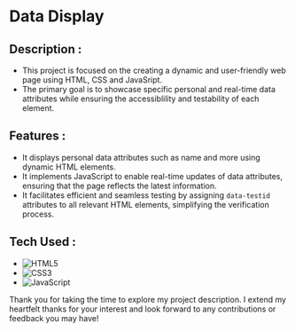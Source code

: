 # Data Display

## Description :

- This project is focused on the creating a dynamic and user-friendly web page using HTML, CSS and JavaSript.
- The primary goal is to showcase specific personal and real-time data attributes while ensuring the accessiblility and testability of each element.

## Features :

- It displays personal data attributes such as name and more using dynamic HTML elements.
- It implements JavaScript to enable real-time updates of data attributes, ensuring that the page reflects the latest information.
- It facilitates efficient and seamless testing by assigning ```data-testid``` attributes to all relevant HTML elements, simplifying the verification process.

## Tech Used :

- ![HTML5](https://img.shields.io/badge/html5-%23E34F26.svg?style=for-the-badge&logo=html5&logoColor=white)
- ![CSS3](https://img.shields.io/badge/css3-%231572B6.svg?style=for-the-badge&logo=css3&logoColor=white)
- ![JavaScript](https://img.shields.io/badge/javascript-%23323330.svg?style=for-the-badge&logo=javascript&logoColor=%23F7DF1E)


Thank you for taking the time to explore my project description. I extend my heartfelt thanks for your interest and look forward to any contributions or feedback you may have!
